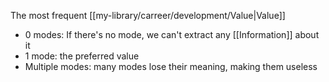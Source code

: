 The most frequent [[my-library/carreer/development/Value|Value]]

- 0 modes: If there's no mode, we can't extract any [[Information]] about it
- 1 mode: the preferred value
- Multiple modes: many modes lose their meaning, making them useless